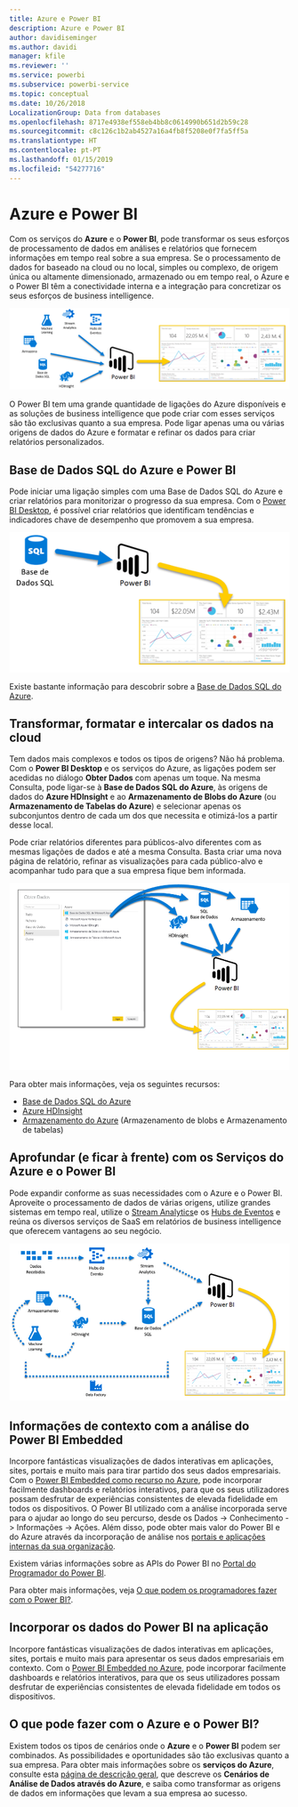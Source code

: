 ```yaml
---
title: Azure e Power BI
description: Azure e Power BI
author: davidiseminger
ms.author: davidi
manager: kfile
ms.reviewer: ''
ms.service: powerbi
ms.subservice: powerbi-service
ms.topic: conceptual
ms.date: 10/26/2018
LocalizationGroup: Data from databases
ms.openlocfilehash: 8717e4938ef558eb4bb8c0614990b651d2b59c28
ms.sourcegitcommit: c8c126c1b2ab4527a16a4fb8f5208e0f7fa5ff5a
ms.translationtype: HT
ms.contentlocale: pt-PT
ms.lasthandoff: 01/15/2019
ms.locfileid: "54277716"
---
```

# <a name="azure-and-power-bi"></a>Azure e Power BI

Com os serviços do **Azure** e o **Power BI**, pode transformar os seus esforços de processamento de dados em análises e relatórios que fornecem informações em tempo real sobre a sua empresa. Se o processamento de dados for baseado na cloud ou no local, simples ou complexo, de origem única ou altamente dimensionado, armazenado ou em tempo real, o Azure e o Power BI têm a conectividade interna e a integração para concretizar os seus esforços de business intelligence.

![Azure](media/service-azure-and-power-bi/azure_1.png)

O Power BI tem uma grande quantidade de ligações do Azure disponíveis e as soluções de business intelligence que pode criar com esses serviços são tão exclusivas quanto a sua empresa. Pode ligar apenas uma ou várias origens de dados do Azure e formatar e refinar os dados para criar relatórios personalizados.

## <a name="azure-sql-database-and-power-bi"></a>Base de Dados SQL do Azure e Power BI

Pode iniciar uma ligação simples com uma Base de Dados SQL do Azure e criar relatórios para monitorizar o progresso da sua empresa. Com o [Power BI Desktop](desktop-getting-started.md), é possível criar relatórios que identificam tendências e indicadores chave de desempenho que promovem a sua empresa.

![SQL para PBI](media/service-azure-and-power-bi/azure_2_sqltopbi.png)

Existe bastante informação para descobrir sobre a [Base de Dados SQL do Azure](http://azure.microsoft.com/services/sql-database/).

## <a name="transform-shape-and-merge-your-cloud-data"></a>Transformar, formatar e intercalar os dados na cloud

Tem dados mais complexos e todos os tipos de origens? Não há problema. Com o **Power BI Desktop** e os serviços do Azure, as ligações podem ser acedidas no diálogo **Obter Dados** com apenas um toque. Na mesma Consulta, pode ligar-se à **Base de Dados SQL do Azure**, às origens de dados do **Azure HDInsight** e ao **Armazenamento de Blobs do Azure** (ou **Armazenamento de Tabelas do Azure**) e selecionar apenas os subconjuntos dentro de cada um dos que necessita e otimizá-los a partir desse local.

Pode criar relatórios diferentes para públicos-alvo diferentes com as mesmas ligações de dados e até a mesma Consulta. Basta criar uma nova página de relatório, refinar as visualizações para cada público-alvo e acompanhar tudo para que a sua empresa fique bem informada.

![Vários para PBI](media/service-azure-and-power-bi/azure_3_multipletopbi.png)

Para obter mais informações, veja os seguintes recursos:

* [Base de Dados SQL do Azure](http://azure.microsoft.com/services/sql-database/)
* [Azure HDInsight](http://azure.microsoft.com/services/hdinsight/)
* [Armazenamento do Azure](http://azure.microsoft.com/services/storage/) (Armazenamento de blobs e Armazenamento de tabelas)

## <a name="get-complex-and-ahead-using-azure-services-and-power-bi"></a>Aprofundar (e ficar à frente) com os Serviços do Azure e o Power BI

Pode expandir conforme as suas necessidades com o Azure e o Power BI. Aproveite o processamento de dados de várias origens, utilize grandes sistemas em tempo real, utilize o [Stream Analytics](http://azure.microsoft.com/services/stream-analytics/)e os [Hubs de Eventos](http://azure.microsoft.com/services/event-hubs/) e reúna os diversos serviços de SaaS em relatórios de business intelligence que oferecem vantagens ao seu negócio.

![Complexidade do Azure](media/service-azure-and-power-bi/azure_4_complex.png)

## <a name="context-insights-with-power-bi-embedded-analytics"></a>Informações de contexto com a análise do Power BI Embedded

Incorpore fantásticas visualizações de dados interativas em aplicações, sites, portais e muito mais para tirar partido dos seus dados empresariais. Com o [Power BI Embedded como recurso no Azure](https://azure.microsoft.com/services/power-bi-embedded/), pode incorporar facilmente dashboards e relatórios interativos, para que os seus utilizadores possam desfrutar de experiências consistentes de elevada fidelidade em todos os dispositivos.  O Power BI utilizado com a análise incorporada serve para o ajudar ao longo do seu percurso, desde os Dados -> Conhecimento -> Informações -> Ações.  Além disso, pode obter mais valor do Power BI e do Azure através da incorporação de análise nos [portais e aplicações internas da sua organização](https://powerbi.microsoft.com/en-us/developers/embedded-analytics/organization/).

Existem várias informações sobre as APIs do Power BI no [Portal do Programador do Power BI](http://dev.powerbi.com).

Para obter mais informações, veja [O que podem os programadores fazer com o Power BI?](developer/what-can-you-do.md).

## <a name="embed-your-power-bi-data-within-your-app"></a>Incorporar os dados do Power BI na aplicação

Incorpore fantásticas visualizações de dados interativas em aplicações, sites, portais e muito mais para apresentar os seus dados empresariais em contexto. Com o [Power BI Embedded no Azure](https://azure.microsoft.com/services/power-bi-embedded/), pode incorporar facilmente dashboards e relatórios interativos, para que os seus utilizadores possam desfrutar de experiências consistentes de elevada fidelidade em todos os dispositivos.

## <a name="what-could-you-do-with-azure-and-power-bi"></a>O que pode fazer com o Azure e o Power BI?

Existem todos os tipos de cenários onde o **Azure** e o **Power BI** podem ser combinados. As possibilidades e oportunidades são tão exclusivas quanto a sua empresa. Para obter mais informações sobre os **serviços do Azure**, consulte esta [página de descrição geral](https://docs.microsoft.com/azure/machine-learning/team-data-science-process/plan-your-environment), que descreve os **Cenários de Análise de Dados através do Azure**, e saiba como transformar as origens de dados em informações que levam a sua empresa ao sucesso.
